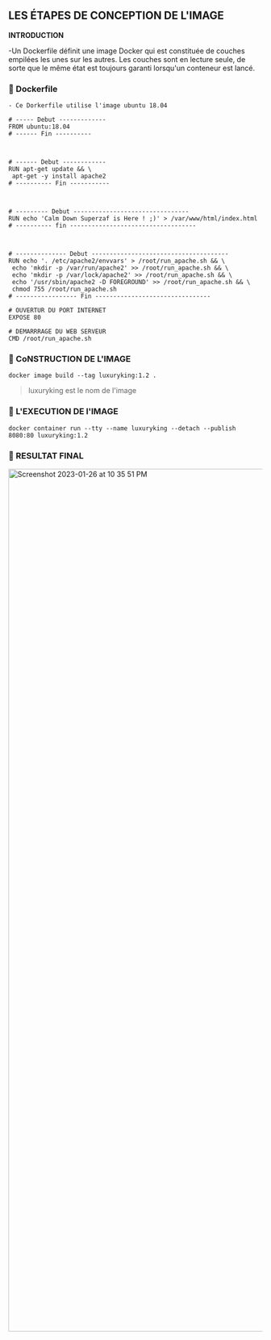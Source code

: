 ## LES ÉTAPES DE CONCEPTION DE L'IMAGE

**INTRODUCTION**


-Un Dockerfile définit une image Docker qui est constituée de couches empilées les unes sur les autres. 
Les couches sont en lecture seule, 
de sorte que le même état est toujours garanti lorsqu'un conteneur est lancé.

### :apple: Dockerfile

```
- Ce Dorkerfile utilise l'image ubuntu 18.04

# ----- Debut -------------
FROM ubuntu:18.04
# ------ Fin ----------



# ------ Debut ------------
RUN apt-get update && \
 apt-get -y install apache2
# ---------- Fin -----------



# --------- Debut --------------------------------
RUN echo 'Calm Down Superzaf is Here ! ;)' > /var/www/html/index.html
# ---------- fin -----------------------------------



# -------------- Debut --------------------------------------
RUN echo '. /etc/apache2/envvars' > /root/run_apache.sh && \
 echo 'mkdir -p /var/run/apache2' >> /root/run_apache.sh && \
 echo 'mkdir -p /var/lock/apache2' >> /root/run_apache.sh && \ 
 echo '/usr/sbin/apache2 -D FOREGROUND' >> /root/run_apache.sh && \ 
 chmod 755 /root/run_apache.sh
# ----------------- Fin --------------------------------

# OUVERTUR DU PORT INTERNET
EXPOSE 80

# DEMARRRAGE DU WEB SERVEUR
CMD /root/run_apache.sh
```
### :apple: CoNSTRUCTION DE L'IMAGE
```
docker image build --tag luxuryking:1.2 .
```
> luxuryking est le nom de l'image

### :apple: L'EXECUTION DE l'IMAGE
```
docker container run --tty --name luxuryking --detach --publish 8080:80 luxuryking:1.2
```
### :cake: RESULTAT FINAL

<img width="1710" alt="Screenshot 2023-01-26 at 10 35 51 PM" src="https://user-images.githubusercontent.com/94937145/215010236-22bf2a62-207e-4df2-8dad-3eb72f8ccda9.png">



